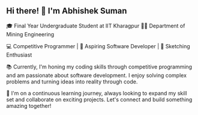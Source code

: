 ## Hi there! 👋 I'm Abhishek Suman

🎓 Final Year Undergraduate Student at IIT Kharagpur 👨‍💻 Department of Mining Engineering

💻 Competitive Programmer | 🚀 Aspiring Software Developer | 🎨 Sketching Enthusiast

📚 Currently, I'm honing my coding skills through competitive programming and am passionate about software development. I enjoy solving complex problems and turning ideas into reality through code.

🌱 I'm on a continuous learning journey, always looking to expand my skill set and collaborate on exciting projects. Let's connect and build something amazing together!
